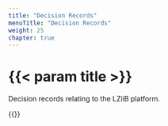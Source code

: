 ```yaml
---
title: "Decision Records"
menuTitle: "Decision Records"
weight: 25
chapter: true
---
```


# {{< param title >}}

Decision records relating to the LZiiB platform.

{{<children>}}